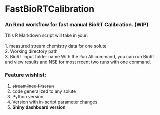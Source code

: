 # FastBioRTCalibration
### An Rmd workflow for fast manual BioRT Calibration. (WIP)

This R Markdown script will take in your:
<br>
<br>1. measured stream chemistry data for one solute
<br>2. Working directory path
<br>3. BioRT input folder name
With the Run All command, you can run BioRT and view results and NSE for most recent two runs with one command.
### Feature wishlist:
1. <s>streamlined first run</s>
3. code generalized to any solute
4. Python version
5. Version with in-script parameter changes
6. **Shiny dashboard version**

